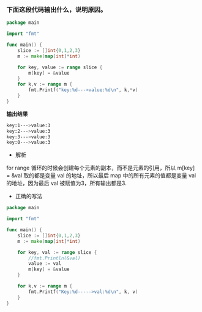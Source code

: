 ### 下面这段代码输出什么，说明原因。

```go
package main

import "fmt"

func main() {
	slice := []int{0,1,2,3}
	m := make(map[int]*int)

	for key, value := range slice {
		m[key] = &value
	}
	for k,v := range m {
		fmt.Printf("key:%d--->value:%d\n", k,*v)
	}
}
```
**输出结果**
```bash
key:1--->value:3
key:2--->value:3
key:3--->value:3
key:0--->value:3
```

- 解析 
  
for range 循环的时候会创建每个元素的副本，而不是元素的引用，所以 m[key] = &val 取的都是变量 val 的地址，所以最后 map 中的所有元素的值都是变量 val 的地址，因为最后 val 被赋值为3，所有输出都是3.

- 正确的写法
```go
package main

import "fmt"

func main() {
	slice := []int{0,1,2,3}
	m := make(map[int]*int)

	for key, val := range slice {
		//fmt.Println(&val)
		value := val
		m[key] = &value
	}

	for k,v := range m {
		fmt.Printf("Key:%d----->val:%d\n", k, v)
	}
}
```